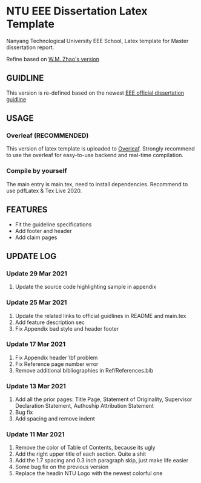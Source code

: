 # NTU EEE Dissertation Latex Template
Nanyang Technological University EEE School, Latex template for Master dissertation report.

Refine based on [W.M. Zhao's version](https://www.overleaf.com/latex/templates/ntu-master-dissertation/ngnhrrwryccv)

## GUIDLINE

This version is re-defined based on the newest [EEE official dissertation guidline](http://www.eee.ntu.edu.sg/programmes/CurrentStudents/Graduate_Coursework/mscProg/disHome/Pages/home.aspx)


## USAGE
### Overleaf (RECOMMENDED)

This version of latex template is uploaded to [Overleaf](https://www.overleaf.com/latex/templates/ntu-eee-msc-dissertation-report-template/kdgfhzffjrvh). Strongly recommend to use the overleaf for easy-to-use backend and real-time compilation.

### Compile by yourself

The main entry is main.tex, need to install dependencies. Recommend to use pdfLatex & Tex Live 2020.

## FEATURES

- Fit the guideline specifications
- Add footer and header
- Add claim pages

## UPDATE LOG
### Update 29 Mar 2021

1. Update the source code highlighting sample in appendix

### Update 25 Mar 2021

1. Update the related links to official guidlines in README and main.tex
2. Add feature description sec
3. Fix Appendix bad style and header footer

### Update 17 Mar 2021

1. Fix Appendix header \bf problem
2. Fix Reference page number error
3. Remove additional bibliographies in Ref/References.bib

### Update 13 Mar 2021

1. Add all the prior pages: Title Page, Statement of Originality, Supervisor Declaration Statement, Authoship Attribution Statement
2. Bug fix
3. Add spacing and remove indent

### Update 11 Mar 2021

1. Remove the color of Table of Contents, because its ugly
2. Add the right upper title of each section. Quite a shit
3. Add the 1.7 spacing and 0.3 inch paragraph skip, just make life easier
4. Some bug fix on the previous version
5. Replace the headin NTU Logo with the newest colorful one
